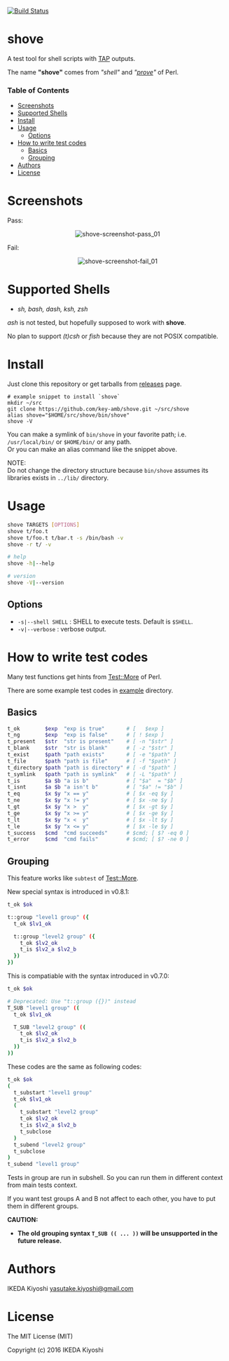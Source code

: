 [![Build Status](https://travis-ci.org/key-amb/shove.svg?branch=master)](https://travis-ci.org/key-amb/shove)
# shove

A test tool for shell scripts with [TAP](https://testanything.org/) outputs.

The name **"shove"** comes from _"shell"_ and
_"[prove](http://perldoc.perl.org/prove.html)"_ of Perl.

### Table of Contents

* [Screenshots](#screenshots)
* [Supported Shells](#supported-shells)
* [Install](#install)
* [Usage](#usage)
  * [Options](#options)
* [How to write test codes](#how-to-write-test-codes)
  * [Basics](#basics)
  * [Grouping](#grouping)
* [Authors](#authors)
* [License](#license)

# Screenshots

Pass:

<div align="center">
<img src="https://raw.githubusercontent.com/key-amb/shove/resource/image/screenshot-pass_01.png" alt="shove-screenshot-pass_01">
</div>

Fail:

<div align="center">
<img src="https://raw.githubusercontent.com/key-amb/shove/resource/image/screenshot-fail_01.png" alt="shove-screenshot-fail_01">
</div>

# Supported Shells

- _sh, bash, dash, ksh, zsh_

_ash_ is not tested, but hopefully supposed to work with **shove**.  

No plan to support _(t)csh_ or _fish_ because they are not POSIX compatible.

# Install

Just clone this repository or get tarballs from [releases](https://github.com/key-amb/shove/releases) page.

```
# example snippet to install `shove`
mkdir ~/src
git clone https://github.com/key-amb/shove.git ~/src/shove
alias shove="$HOME/src/shove/bin/shove"
shove -V
```

You can make a symlink of `bin/shove` in your favorite path;
i.e. `/usr/local/bin/` or `$HOME/bin/` or any path.  
Or you can make an alias command like the snippet above.

NOTE:  
Do not change the directory structure because `bin/shove` assumes
its libraries exists in `../lib/` directory.

# Usage

```sh
shove TARGETS [OPTIONS]
shove t/foo.t
shove t/foo.t t/bar.t -s /bin/bash -v
shove -r t/ -v

# help
shove -h|--help

# version
shove -V|--version
```

## Options

* `-s|--shell SHELL` : SHELL to execute tests. Default is `$SHELL`.
* `-v|--verbose` : verbose output.

# How to write test codes

Many test functions get hints from
[Test::More](http://perldoc.perl.org/Test/More.html) of Perl.

There are some example test codes in [example](example) directory.

## Basics

```sh
t_ok        $exp  "exp is true"       # [   $exp ]
t_ng        $exp  "exp is false"      # [ ! $exp ]
t_present   $str  "str is present"    # [ -n "$str" ]
t_blank     $str  "str is blank"      # [ -z "$str" ]
t_exist     $path "path exists"       # [ -e "$path" ]
t_file      $path "path is file"      # [ -f "$path" ]
t_directory $path "path is directory" # [ -d "$path" ]
t_symlink   $path "path is symlink"   # [ -L "$path" ]
t_is        $a $b "a is b"            # [ "$a"  = "$b" ]
t_isnt      $a $b "a isn't b"         # [ "$a" != "$b" ]
t_eq        $x $y "x == y"            # [ $x -eq $y ]
t_ne        $x $y "x != y"            # [ $x -ne $y ]
t_gt        $x $y "x >  y"            # [ $x -gt $y ]
t_ge        $x $y "x >= y"            # [ $x -ge $y ]
t_lt        $x $y "x <  y"            # [ $x -lt $y ]
t_le        $x $y "x <= y"            # [ $x -le $y ]
t_success   $cmd  "cmd succeeds"      # $cmd; [ $? -eq 0 ]
t_error     $cmd  "cmd fails"         # $cmd; [ $? -ne 0 ]
```

## Grouping

This feature works like `subtest` of
[Test::More](http://perldoc.perl.org/Test/More.html).

New special syntax is introduced in v0.8.1:

```sh
t_ok $ok

t::group "level1 group" ({
  t_ok $lv1_ok

  t::group "level2 group" ({
    t_ok $lv2_ok
    t_is $lv2_a $lv2_b
  })
})
```

This is compatiable with the syntax introduced in v0.7.0:

```sh
t_ok $ok

# Deprecated: Use "t::group ({})" instead
T_SUB "level1 group" ((
  t_ok $lv1_ok

  T_SUB "level2 group" ((
    t_ok $lv2_ok
    t_is $lv2_a $lv2_b
  ))
))
```

These codes are the same as following codes:

```sh
t_ok $ok
(
  t_substart "level1 group"
  t_ok $lv1_ok
  (
    t_substart "level2 group"
    t_ok $lv2_ok
    t_is $lv2_a $lv2_b
    t_subclose
  )
  t_subend "level2 group"
  t_subclose
)
t_subend "level1 group"
```

Tests in group are run in subshell.
So you can run them in different context from main tests context.

If you want test groups A and B not affect to each other, you have to put them in
different groups.

**CAUTION:**

- **The old grouping syntax `T_SUB (( ... ))` will be unsupported in the future
release.**

# Authors

IKEDA Kiyoshi <yasutake.kiyoshi@gmail.com>

# License

The MIT License (MIT)

Copyright (c) 2016 IKEDA Kiyoshi
